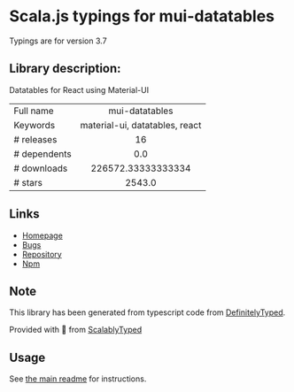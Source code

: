 
# Scala.js typings for mui-datatables

Typings are for version 3.7

## Library description:
Datatables for React using Material-UI

|                    |                 |
| ------------------ | :-------------: |
| Full name          | mui-datatables |
| Keywords           | material-ui, datatables, react |
| # releases         | 16 |
| # dependents       | 0.0 |
| # downloads        | 226572.33333333334 |
| # stars            | 2543.0 |

## Links
- [Homepage](https://github.com/gregnb/mui-datatables#readme)
- [Bugs](https://github.com/gregnb/mui-datatables/issues)
- [Repository](https://github.com/gregnb/mui-datatables)
- [Npm](https://www.npmjs.com/package/mui-datatables)
    


## Note
This library has been generated from typescript code from [DefinitelyTyped](https://definitelytyped.org).

Provided with :purple_heart: from [ScalablyTyped](https://github.com/oyvindberg/ScalablyTyped)

## Usage
See [the main readme](../../readme.md) for instructions.


